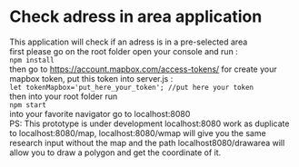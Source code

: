 # Check adress in area application  
This application will check if an adress is in a pre-selected area  
first please go on the root folder open your console and run :  
`npm install`  
then go to https://account.mapbox.com/access-tokens/ for create your mapbox token, put this token into server.js :  
`let tokenMapbox='put_here_your_token'; //put here your token`  
then into your root folder run  
`npm start`   
into your favorite navigator go to localhost:8080  
PS: This prototype is under development localhost:8080 work as duplicate to localhost:8080/map, localhost:8080/wmap will give you the same research input without the map and the path localhost8080/drawarea will allow you to draw a polygon and get the coordinate of it.